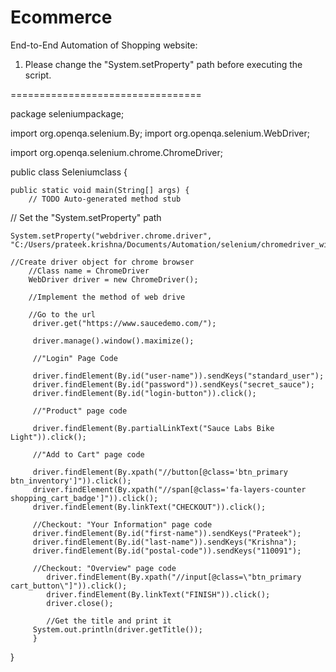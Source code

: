 # Ecommerce
End-to-End Automation of Shopping website:

1. Please change the "System.setProperty" path before executing the script.



=================================



package seleniumpackage;

import org.openqa.selenium.By;
import org.openqa.selenium.WebDriver;

import org.openqa.selenium.chrome.ChromeDriver;

public class Seleniumclass {

	public static void main(String[] args) {
		// TODO Auto-generated method stub
			
// Set the "System.setProperty" path

	System.setProperty("webdriver.chrome.driver", "C:/Users/prateek.krishna/Documents/Automation/selenium/chromedriver_win32/chromedriver.exe");	
		
	//Create driver object for chrome browser
		//Class name = ChromeDriver
		WebDriver driver = new ChromeDriver();
		 
		//Implement the method of web drive
		 
		//Go to the url
		 driver.get("https://www.saucedemo.com/");
		 
		 driver.manage().window().maximize();
		 
		 //"Login" Page Code
		 
		 driver.findElement(By.id("user-name")).sendKeys("standard_user");
		 driver.findElement(By.id("password")).sendKeys("secret_sauce");
		 driver.findElement(By.id("login-button")).click();
		 
		 //"Product" page code
		 
		 driver.findElement(By.partialLinkText("Sauce Labs Bike Light")).click();
		 
		 //"Add to Cart" page code
		 
		 driver.findElement(By.xpath("//button[@class='btn_primary btn_inventory']")).click();
		 driver.findElement(By.xpath("//span[@class='fa-layers-counter shopping_cart_badge']")).click();
		 driver.findElement(By.linkText("CHECKOUT")).click();
		 
		 //Checkout: "Your Information" page code 
		 driver.findElement(By.id("first-name")).sendKeys("Prateek");
		 driver.findElement(By.id("last-name")).sendKeys("Krishna");
		 driver.findElement(By.id("postal-code")).sendKeys("110091");
		 
		 //Checkout: "Overview" page code
		 	driver.findElement(By.xpath("//input[@class=\"btn_primary cart_button\"]")).click();
		 	driver.findElement(By.linkText("FINISH")).click();
		 	driver.close();
		 	
			//Get the title and print it
		 System.out.println(driver.getTitle());
		 }
}
